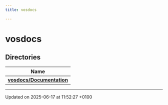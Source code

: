 ```yaml
---
title: vosdocs

---
```


# vosdocs



## Directories

| Name           |
| -------------- |
| **[vosdocs/Documentation](dir_4cb5c7aa05810eadfe2de6458a56986a.md#dir-vosdocs/documentation)**  |






-------------------------------

Updated on 2025-06-17 at 11:52:27 +0100
